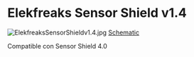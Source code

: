 # Elekfreaks Sensor Shield v1.4

![ElekfreaksSensorShieldv1.4.jpg](./imagenes/ElekfreaksSensorShieldv1.4.jpg)
[Schematic](http://elecfreaks.com/estore/download/EF02011-Sensor-schematic.pdf)

Compatible con Sensor Shield 4.0
